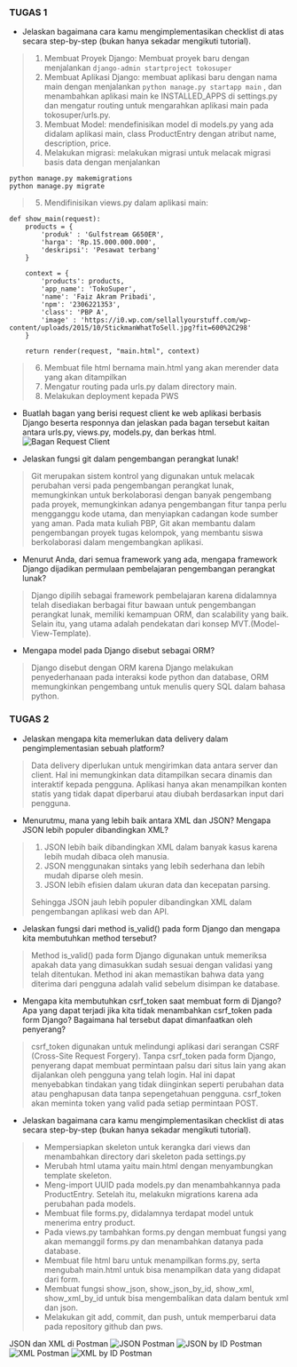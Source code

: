 ### TUGAS 1

* Jelaskan bagaimana cara kamu mengimplementasikan checklist di atas secara step-by-step (bukan hanya sekadar mengikuti tutorial).
> 1. Membuat Proyek Django:
>Membuat proyek baru dengan menjalankan ``` django-admin startproject tokosuper ```
> 2. Membuat Aplikasi Django:
> membuat aplikasi baru dengan nama main dengan menjalankan ``` python manage.py startapp main ``` , dan menambahkan aplikasi main ke INSTALLED_APPS di settings.py dan mengatur routing untuk mengarahkan aplikasi main pada tokosuper/urls.py. 
> 3. Membuat Model: mendefinisikan model di models.py yang ada didalam aplikasi main, class ProductEntry dengan atribut name, description, price.
> 4. Melakukan migrasi: melakukan migrasi untuk melacak migrasi basis data dengan menjalankan 
```
python manage.py makemigrations
python manage.py migrate
```
> 5. Mendifinisikan views.py dalam aplikasi main:
```
def show_main(request):
    products = {
        'produk' : 'Gulfstream G650ER',
        'harga': 'Rp.15.000.000.000',
        'deskripsi': 'Pesawat terbang'
    }

    context = {
        'products': products,
        'app_name': 'TokoSuper',
        'name': 'Faiz Akram Pribadi',
        'npm': '2306221353',
        'class': 'PBP A',
        'image' : 'https://i0.wp.com/sellallyourstuff.com/wp-content/uploads/2015/10/StickmanWhatToSell.jpg?fit=600%2C298'
    }

    return render(request, "main.html", context)
```
> 6. Membuat file html bernama main.html yang akan merender data yang akan ditampilkan 
> 7. Mengatur routing pada urls.py dalam directory main.
> 8. Melakukan deployment kepada PWS

* Buatlah bagan yang berisi request client ke web aplikasi berbasis Django beserta responnya dan jelaskan pada bagan tersebut kaitan antara urls.py, views.py, models.py, dan berkas html.
![Bagan Request Client](media/README/Bagan.png)

* Jelaskan fungsi git dalam pengembangan perangkat lunak!
> Git merupakan sistem kontrol yang digunakan untuk melacak perubahan versi pada pengembangan perangkat lunak, memungkinkan untuk berkolaborasi dengan banyak pengembang pada proyek, memungkinkan adanya pengembangan fitur tanpa perlu mengganggu kode utama, dan menyiapkan cadangan kode sumber yang aman. Pada mata kuliah PBP, Git akan membantu dalam pengembangan proyek tugas kelompok, yang membantu siswa berkolaborasi dalam mengembangkan aplikasi.
* Menurut Anda, dari semua framework yang ada, mengapa framework Django dijadikan permulaan pembelajaran pengembangan perangkat lunak?
> Django dipilih sebagai framework pembelajaran karena didalamnya telah disediakan berbagai fitur bawaan untuk pengembangan perangkat lunak, memiliki kemampuan ORM, dan scalability yang baik. Selain itu, yang utama adalah pendekatan dari konsep MVT.(Model-View-Template).
* Mengapa model pada Django disebut sebagai ORM?
> Django disebut dengan ORM karena Django melakukan penyederhanaan pada interaksi kode python dan database, ORM memungkinkan pengembang untuk menulis query SQL dalam bahasa python.


### TUGAS 2

* Jelaskan mengapa kita memerlukan data delivery dalam pengimplementasian sebuah platform?
> Data delivery diperlukan untuk mengirimkan data antara server dan client. Hal ini memungkinkan data ditampilkan secara dinamis dan interaktif kepada pengguna. Aplikasi hanya akan menampilkan konten statis yang tidak dapat diperbarui atau diubah berdasarkan input dari pengguna.
* Menurutmu, mana yang lebih baik antara XML dan JSON? Mengapa JSON lebih populer dibandingkan XML?
> 1. JSON lebih baik dibandingkan XML dalam banyak kasus karena lebih mudah dibaca oleh manusia. 
> 2. JSON menggunakan sintaks yang lebih sederhana dan lebih mudah diparse oleh mesin.
> 3. JSON lebih efisien dalam ukuran data dan kecepatan parsing.
> 
> Sehingga JSON jauh lebih populer dibandingkan XML dalam pengembangan aplikasi web dan API.
* Jelaskan fungsi dari method is_valid() pada form Django dan mengapa kita membutuhkan method tersebut?
> Method  is_valid() pada form Django digunakan untuk memeriksa apakah data yang dimasukkan sudah sesuai dengan validasi yang telah ditentukan. Method ini akan memastikan bahwa data yang diterima dari pengguna adalah valid sebelum disimpan ke database.
* Mengapa kita membutuhkan csrf_token saat membuat form di Django? Apa yang dapat terjadi jika kita tidak menambahkan csrf_token pada form Django? Bagaimana hal tersebut dapat dimanfaatkan oleh penyerang?
> csrf_token digunakan untuk melindungi aplikasi dari serangan CSRF (Cross-Site Request Forgery). Tanpa csrf_token pada form Django, penyerang dapat membuat permintaan palsu dari situs lain yang akan dijalankan oleh pengguna yang telah login. Hal ini dapat menyebabkan tindakan yang tidak diinginkan seperti perubahan data atau penghapusan data tanpa sepengetahuan pengguna. csrf_token akan meminta token yang valid pada setiap permintaan POST.
* Jelaskan bagaimana cara kamu mengimplementasikan checklist di atas secara step-by-step (bukan hanya sekadar mengikuti tutorial).
> * Mempersiapkan skeleton untuk kerangka dari views dan menambahkan directory dari skeleton pada settings.py
> * Merubah html utama yaitu main.html dengan menyambungkan template skeleton.
> * Meng-import UUID pada models.py dan menambahkannya pada ProductEntry. Setelah itu, melakukn migrations karena ada perubahan pada models.
> * Membuat file forms.py, didalamnya terdapat model untuk menerima entry product.
> * Pada views.py tambahkan forms.py dengan membuat fungsi yang akan memanggil forms.py dan menambahkan datanya pada database.
> * Membuat file html baru untuk menampilkan forms.py, serta mengubah main.html untuk bisa menampilkan data yang didapat dari form.
> * Membuat fungsi show_json, show_json_by_id, show_xml, show_xml_by_id untuk bisa mengembalikan data dalam bentuk xml dan json.
> * Melakukan git add, commit, dan push, untuk memperbarui data pada repository github dan pws.

JSON dan XML di Postman
![JSON Postman](media/README/Hasil_JSON_Postman.png)
![JSON by ID Postman](media/README/Hasil_JSON_by_ID_Postman.png)
![XML Postman](media/README/Hasil_XML_Postman.png)
![XML by ID Postman](media/README/Hasil_XML_by_ID_Postman.png)




